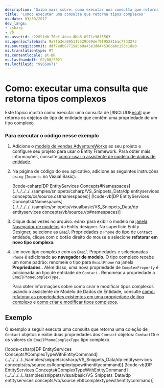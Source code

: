 ```yaml
---
description: 'Saiba mais sobre: como executar uma consulta que retorna tipos complexos'
title: 'Como: executar uma consulta que retorna tipos complexos'
ms.date: 03/30/2017
dev_langs:
- csharp
- vb
ms.assetid: c2209fdb-70ef-4dea-8bb8-097fe96f5563
ms.openlocfilehash: 9a7fb3ea695115529b69def9f95281bac7f33273
ms.sourcegitcommit: ddf7edb67715a5b9a45e3dd44536dabc153c1de0
ms.translationtype: MT
ms.contentlocale: pt-BR
ms.lasthandoff: 02/06/2021
ms.locfileid: "99650671"
---
```

# <a name="how-to-execute-a-query-that-returns-complex-types"></a>Como: executar uma consulta que retorna tipos complexos

Este tópico mostra como executar uma consulta de [!INCLUDE[esql](../../../../../includes/esql-md.md)] que retorna os objetos do tipo de entidade que contêm uma propriedade de um tipo complexo.  
  
### <a name="to-run-the-code-in-this-example"></a>Para executar o código nesse exemplo  
  
1. Adicione o [modelo de vendas AdventureWorks](https://github.com/Microsoft/sql-server-samples/releases/tag/adventureworks) ao seu projeto e configure seu projeto para usar o Entity Framework. Para obter mais informações, consulte [como: usar o assistente de modelo de dados de entidade](/previous-versions/dotnet/netframework-4.0/bb738677(v=vs.100)).  
  
2. Na página de código do seu aplicativo, adicione as seguintes instruções `using` (`Imports` no Visual Basic):  
  
     [!code-csharp[DP EntityServices Concepts#Namespaces](../../../../../samples/snippets/csharp/VS_Snippets_Data/dp entityservices concepts/cs/source.cs#namespaces)]
     [!code-vb[DP EntityServices Concepts#Namespaces](../../../../../samples/snippets/visualbasic/VS_Snippets_Data/dp entityservices concepts/vb/source.vb#namespaces)]  
  
3. Clique duas vezes no arquivo. edmx para exibir o modelo na [janela Navegador de modelos](/previous-versions/dotnet/netframework-4.0/bb738483(v=vs.100)) da Entity designer. Na superfície Entity Designer, selecione as `Email` Propriedades e `Phone` do tipo de `Contact` entidade, clique com o botão direito do mouse e selecione **refatorar em novo tipo complexo**.  
  
4. Um novo tipo complexo com as `Email` Propriedades e selecionadas `Phone` é adicionado ao **navegador de modelo**. O tipo complexo recebe um nome padrão: renomeie o tipo para `EmailPhone` na janela **Propriedades** . Além disso, uma nova propriedade de `ComplexProperty` é adicionada ao tipo de entidade de `Contact` . Renomear a propriedade a `EmailPhoneComplexType.`  
  
     Para obter informações sobre como criar e modificar tipos complexos usando o assistente de Modelo de Dados de Entidade, consulte [como: refatorar as propriedades existentes em uma propriedade de tipo complexo](/previous-versions/dotnet/netframework-4.0/dd456814(v=vs.100)) e [como criar e modificar tipos complexos](/previous-versions/dotnet/netframework-4.0/dd456820(v=vs.100)).  
  
## <a name="example"></a>Exemplo  

 O exemplo a seguir executa uma consulta que retorna uma coleção de `Contact` objetos e exibe duas propriedades dos `Contact` objetos: `ContactID` e os valores do `EmailPhoneComplexType` tipo complexo.  
  
 [!code-csharp[DP EntityServices Concepts#ComplexTypeWithEntityCommand](../../../../../samples/snippets/csharp/VS_Snippets_Data/dp entityservices concepts/cs/source.cs#complextypewithentitycommand)]
 [!code-vb[DP EntityServices Concepts#ComplexTypeWithEntityCommand](../../../../../samples/snippets/visualbasic/VS_Snippets_Data/dp entityservices concepts/vb/source.vb#complextypewithentitycommand)]
